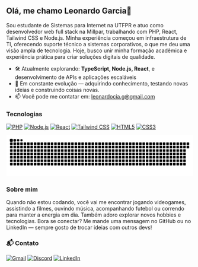 ## Olá, me chamo Leonardo Garcia👋 

Sou estudante de Sistemas para Internet na UTFPR e atuo como desenvolvedor web full stack na Millpar, trabalhando com PHP, React, Tailwind CSS e Node.js. Minha experiência começou em infraestrutura de TI, oferecendo suporte técnico a sistemas corporativos, o que me deu uma visão ampla de tecnologia. Hoje, busco unir minha formação acadêmica e experiência prática para criar soluções digitais de qualidade.

- 🛠 Atualmente explorando: **TypeScript, Node.js, React**, e desenvolvimento de APIs e aplicações escaláveis 
- 🚀 Em constante evolução — adquirindo conhecimento, testando novas ideias e construindo coisas novas.
- 📫 Você pode me contatar em: [leonardocia.g@gmail.com](mailto:seuemail@gmail.com)

### Tecnologias

[![PHP](https://img.shields.io/badge/-PHP-777BB4?style=for-the-badge&logo=php&logoColor=white&logoWidth=40)]()
[![Node.js](https://img.shields.io/badge/-Node.js-339933?style=for-the-badge&logo=node.js&logoColor=white&logoWidth=40)]()
[![React](https://img.shields.io/badge/-React-61DAFB?style=for-the-badge&logo=react&logoColor=black&logoWidth=40)]()
[![Tailwind CSS](https://img.shields.io/badge/-Tailwind%20CSS-06B6D4?style=for-the-badge&logo=tailwind-css&logoColor=white&logoWidth=40)]()
[![HTML5](https://img.shields.io/badge/-HTML5-E34F26?style=for-the-badge&logo=html5&logoColor=white&logoWidth=40)]()
[![CSS3](https://img.shields.io/badge/-CSS3-1572B6?style=for-the-badge&logo=css3&logoColor=white&logoWidth=40)]()

<img src="https://raw.githubusercontent.com/leonardogrcia/leonardogrcia/output/snake.svg" alt="Snake animation" />

### Sobre mim

Quando não estou codando, você vai me encontrar jogando videogames, assistindo a filmes, ouvindo música, acompanhando futebol ou correndo para manter a energia em dia. Também adoro explorar novos hobbies e tecnologias. Bora se conectar? Me mande uma mensagem no GitHub ou no LinkedIn — sempre gosto de trocar ideias com outros devs!

### 📬 Contato

[![Gmail](https://img.shields.io/badge/-Gmail-D14836?style=for-the-badge&logo=gmail&logoColor=white)](mailto:leonardocia.g@gmail.com)
[![Discord](https://img.shields.io/badge/-Discord-5865F2?style=for-the-badge&logo=discord&logoColor=white)](https://discord.com/users/leonardogarcia5163)
[![LinkedIn](https://img.shields.io/badge/-LinkedIn-0A66C2?style=for-the-badge&logo=linkedin&logoColor=white)](https://www.linkedin.com/in/leonardo-garcia-a9620b197/)

